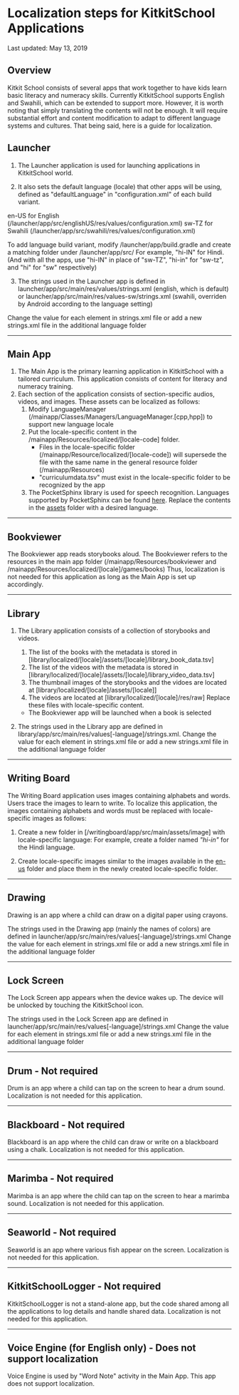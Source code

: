 # Localization steps for KitkitSchool Applications
Last updated: May 13, 2019


## Overview

Kitkit School consists of several apps that work together to have kids learn basic literacy and numeracy skills.
Currently KitkitSchool supports English and Swahili, which can be extended to support more.
However, it is worth noting that simply translating the contents will not be enough.
It will require substantial effort and content modification to adapt to different language systems and cultures.
That being said, here is a guide for localization.


## Launcher
1. The Launcher application is used for launching applications in KitkitSchool world.


2. It also sets the default language (locale) that other apps will be using, defined as "defaultLanguage" in "configuration.xml" of each build variant.

en-US for English (/launcher/app/src/englishUS/res/values/configuration.xml)
sw-TZ for Swahili (/launcher/app/src/swahili/res/values/configuration.xml)

To add language build variant, modify /launcher/app/build.gradle and create a matching folder under /launcher/app/src/
For example, "hi-IN" for Hindi.
(And with all the apps, use "hi-IN" in place of "sw-TZ", "hi-in" for "sw-tz", and "hi" for "sw" respectively)

3. The strings used in the Launcher app is defined in
launcher/app/src/main/res/values/strings.xml (english, which is default) or
launcher/app/src/main/res/values-sw/strings.xml (swahili, overriden by Android according to the language setting)

Change the value for each element in strings.xml file or add a new strings.xml file in the additional language folder


___
## Main App
1. The Main App is the primary learning application in KitkitSchool with a tailored curriculum. This application consists of content for literacy and numeracy training.  
2. Each section of the application consists of section-specific audios, videos, and images. These assets can be localized as follows:  
    1. Modify LanguageManager (/mainapp/Classes/Managers/LanguageManager.[cpp,hpp]) to support new language locale
    2. Put the locale-specific content in the /mainapp/Resources/localized/[locale-code] folder.
        - Files in the locale-specific folder (/mainapp/Resource/localized/[locale-code]) will supersede the file with the same name in the general resource folder (/mainapp/Resources)
        - "curriculumdata.tsv" must exist in the locale-specific folder to be recognized by the app
    3. The PocketSphinx library is used for speech recognition. Languages supported by PocketSphinx can be found [here](https://cmusphinx.github.io/wiki/download/). Replace the contents in the [assets](https://github.com/XPRIZE/GLEXP-Team-KitkitSchool/tree/master/mainapp/proj.android-studio/models/src/main/assets) folder with a desired language.

___
## Bookviewer
The Bookviewer app reads storybooks aloud.
The Bookviewer refers to the resources in the main app folder (/mainapp/Resources/bookviewer  and /mainapp/Resources/localized/[locale]/games/books)
Thus, localization is not needed for this application as long as the Main App is set up accordingly.

___
## Library

  1. The Library application consists of a collection of storybooks and videos.  
      1. The list of the books with the metadata is stored in [library/localized/[locale]/assets/[locale]/library_book_data.tsv]
      2. The list of the videos with the metadata is stored in [library/localized/[locale]/assets/[locale]/library_video_data.tsv]
  		3. The thumbnail images of the storybooks and the vidoes are located at [library/localized/[locale]/assets/[locale]]
  		4. The videos are located at [library/localized/[locale]/res/raw]
      Replace these files with locale-specific content.  
      * The Bookviewer app will be launched when a book is selected

  2. The strings used in the Library app are defined in library/app/src/main/res/values[-language]/strings.xml. Change the value for each element in strings.xml file or add a new strings.xml file in the additional language folder

___
## Writing Board
The Writing Board application uses images containing alphabets and words. Users trace the images to learn to write. To localize this application, the images containing alphabets and words must be replaced with locale-specific images as follows:

  1.  Create a new folder in [/writingboard/app/src/main/assets/image] with locale-specific language:
       For example, create a folder named _"hi-in"_ for the Hindi language.

  2.  Create locale-specific images similar to the images available in the [en-us](https://github.com/XPRIZE/GLEXP-Team-KitkitSchool/tree/master/writingboard/app/src/main/assets/image/en-us) folder and place them in the newly created locale-specific folder.

___
## Drawing

Drawing is an app where a child can draw on a digital paper using crayons.

The strings used in the Drawing app (mainly the names of colors) are defined in launcher/app/src/main/res/values[-language]/strings.xml
Change the value for each element in strings.xml file or add a new strings.xml file in the additional language folder

___
## Lock Screen
The Lock Screen app appears when the device wakes up. The device will be unlocked by touching the KitkitSchool icon.

The strings used in the Lock Screen app are defined in launcher/app/src/main/res/values[-language]/strings.xml
Change the value for each element in strings.xml file or add a new strings.xml file in the additional language folder


___
## Drum - Not required
Drum is an app where a child can tap on the screen to hear a drum sound. Localization is not needed for this application.
___
## Blackboard - Not required
Blackboard is an app where the child can draw or write on a blackboard using a chalk. Localization is not needed for this application.  
___
## Marimba - Not required
Marimba is an app where the child can tap on the screen to hear a marimba sound. Localization is not needed for this application.
___
## Seaworld - Not required
Seaworld is an app where various fish appear on the screen. Localization is not needed for this application.  
___
## KitkitSchoolLogger - Not required
KitkitSchoolLogger is not a stand-alone app, but the code shared among all the applications to log details and handle shared data. Localization is not needed for this application.
___
## Voice Engine (for English only) - Does not support localization
Voice Engine is used by "Word Note" activity in the Main App. This app does not support localization.  
